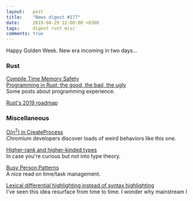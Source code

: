 ```yaml
---
layout:   post
title:    "News digest #177"
date:     2019-04-29 12:00:00 +0300
tags:     digest rust misc
comments: true
---
```


Happy Golden Week. New era incoming in two days...

### Rust

[Compile Time Memory Safety](https://kkimdev.github.io/posts/2019/04/22/Rust-Compile-Time-Memory-Safety.html)<br/>
[Programming in Rust: the good, the bad, the ugly](https://hackernoon.com/programming-in-rust-the-good-the-bad-the-ugly-d06f8d8b7738)<br/>
Some posts about programming experience.

[Rust's 2019 roadmap](https://blog.rust-lang.org/2019/04/23/roadmap.html)

### Miscellaneous

[O(n<sup>2</sup>) in CreateProcess](https://randomascii.wordpress.com/2019/04/21/on2-in-createprocess/)<br/>
Chromium developers discover loads of weird behaviors like this one.

[Higher-rank and higher-kinded types](https://www.stephanboyer.com/post/115/higher-rank-and-higher-kinded-types)<br/>
In case you're curious but not into type theory.

[Busy Person Patterns](https://hillside.net/plop/2006/Papers/Library/PLoP%20Busy%20Person%20Pattern%20v8.pdf)<br/>
A nice read on time/task management.

[Lexical differential highlighting instead of syntax highlighting](https://wordsandbuttons.online/lexical_differential_highlighting_instead_of_syntax_highlighting.html)<br/>
I've seen this idea resurface from time to time. I wonder why mainstream I
